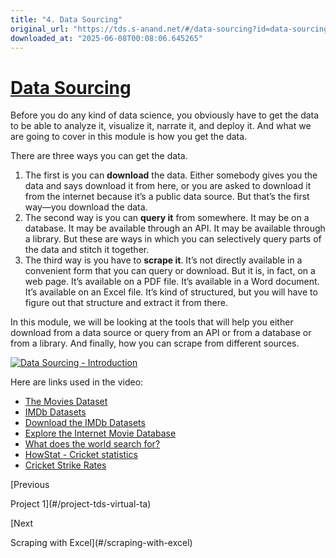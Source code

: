 ```yaml
---
title: "4. Data Sourcing"
original_url: "https://tds.s-anand.net/#/data-sourcing?id=data-sourcing"
downloaded_at: "2025-06-08T00:08:06.645265"
---
```


[Data Sourcing](#/data-sourcing?id=data-sourcing)
=================================================

Before you do any kind of data science, you obviously have to get the data to be able to analyze it, visualize it, narrate it, and deploy it.
And what we are going to cover in this module is how you get the data.

There are three ways you can get the data.

1. The first is you can **download** the data. Either somebody gives you the data and says download it from here, or you are asked to download it from the internet because it’s a public data source. But that’s the first way—you download the data.
2. The second way is you can **query it** from somewhere. It may be on a database. It may be available through an API. It may be available through a library. But these are ways in which you can selectively query parts of the data and stitch it together.
3. The third way is you have to **scrape it**. It’s not directly available in a convenient form that you can query or download. But it is, in fact, on a web page. It’s available on a PDF file. It’s available in a Word document. It’s available on an Excel file. It’s kind of structured, but you will have to figure out that structure and extract it from there.

In this module, we will be looking at the tools that will help you either download from a data source or query from an API or from a database or from a library. And finally, how you can scrape from different sources.

[![Data Sourcing - Introduction](https://i.ytimg.com/vi_webp/1LyblMkJzOo/sddefault.webp)](https://youtu.be/1LyblMkJzOo)

Here are links used in the video:

* [The Movies Dataset](https://www.kaggle.com/rounakbanik/the-movies-dataset)
* [IMDb Datasets](https://imdb.com/interfaces/)
* [Download the IMDb Datasets](https://datasets.imdbws.com/)
* [Explore the Internet Movie Database](https://gramener.com/imdb/)
* [What does the world search for?](https://gramener.com/search/)
* [HowStat - Cricket statistics](https://howstat.com/cricket/home.asp)
* [Cricket Strike Rates](https://gramener.com/cricket/)

[Previous

Project 1](#/project-tds-virtual-ta)

[Next

Scraping with Excel](#/scraping-with-excel)